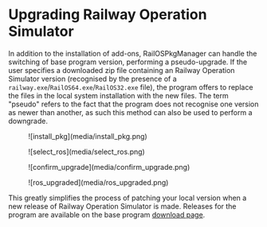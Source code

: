 # Upgrading Railway Operation Simulator
In addition to the installation of add-ons, RailOSPkgManager can handle the switching of base program version,
performing a pseudo-upgrade.
If the user specifies a downloaded zip file containing an Railway Operation Simulator version (recognised by the presence of a `railway.exe`/`RailOS64.exe`/`RailOS32.exe` file), the program offers to replace the files in the local system installation with the new files. The term "pseudo" refers
to the fact that the program does not recognise one version as newer than another, as such this method can also be used
to perform a downgrade.
<figure markdown>
![install_pkg](media/install_pkg.png)
</figure>
<figure markdown>
![select_ros](media/select_ros.png)
</figure>
<figure markdown>
![confirm_upgrade](media/confirm_upgrade.png)
</figure>
<figure markdown>
![ros_upgraded](media/ros_upgraded.png)
</figure>

This greatly simplifies the process of patching your local version when a new release of Railway Operation Simulator is made. Releases for the program are available on the base program [download page](https://www.railwayoperationsimulator.com/catalog/base-program/railway-operation-simulator).
